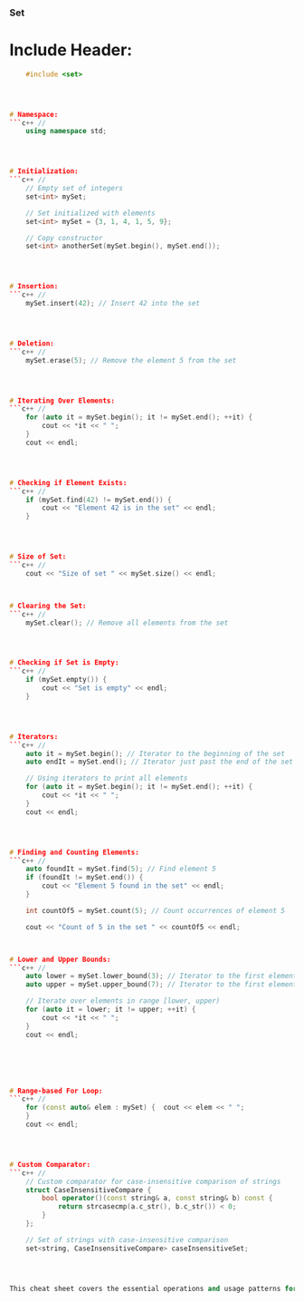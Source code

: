 ### Set



# Include Header:
```c++ //
    #include <set>




# Namespace:
```c++ //
    using namespace std;




# Initialization:
```c++ //
    // Empty set of integers
    set<int> mySet;

    // Set initialized with elements
    set<int> mySet = {3, 1, 4, 1, 5, 9};

    // Copy constructor
    set<int> anotherSet(mySet.begin(), mySet.end());




# Insertion:
```c++ //
    mySet.insert(42); // Insert 42 into the set




# Deletion:
```c++ //
    mySet.erase(5); // Remove the element 5 from the set




# Iterating Over Elements:
```c++ //
    for (auto it = mySet.begin(); it != mySet.end(); ++it) {
        cout << *it << " ";
    }
    cout << endl;




# Checking if Element Exists:
```c++ //
    if (mySet.find(42) != mySet.end()) {
        cout << "Element 42 is in the set" << endl;
    }




# Size of Set:
```c++ //
    cout << "Size of set " << mySet.size() << endl;



# Clearing the Set:
```c++ //
    mySet.clear(); // Remove all elements from the set




# Checking if Set is Empty:
```c++ //
    if (mySet.empty()) {
        cout << "Set is empty" << endl;
    }




# Iterators:
```c++ //
    auto it = mySet.begin(); // Iterator to the beginning of the set
    auto endIt = mySet.end(); // Iterator just past the end of the set

    // Using iterators to print all elements
    for (auto it = mySet.begin(); it != mySet.end(); ++it) {
        cout << *it << " ";
    }
    cout << endl;




# Finding and Counting Elements:
```c++ //
    auto foundIt = mySet.find(5); // Find element 5
    if (foundIt != mySet.end()) {
        cout << "Element 5 found in the set" << endl;
    }

    int countOf5 = mySet.count(5); // Count occurrences of element 5

    cout << "Count of 5 in the set " << countOf5 << endl;



# Lower and Upper Bounds:
```c++ //
    auto lower = mySet.lower_bound(3); // Iterator to the first element not less than 3
    auto upper = mySet.upper_bound(7); // Iterator to the first element greater than 7

    // Iterate over elements in range [lower, upper)
    for (auto it = lower; it != upper; ++it) {
        cout << *it << " ";
    }
    cout << endl;






# Range-based For Loop:
```c++ //
    for (const auto& elem : mySet) {  cout << elem << " ";
    }
    cout << endl;




# Custom Comparator:
```c++ //
    // Custom comparator for case-insensitive comparison of strings
    struct CaseInsensitiveCompare {
        bool operator()(const string& a, const string& b) const {
            return strcasecmp(a.c_str(), b.c_str()) < 0;
        }
    };

    // Set of strings with case-insensitive comparison
    set<string, CaseInsensitiveCompare> caseInsensitiveSet;




This cheat sheet covers the essential operations and usage patterns for set in C Remember to exercise caution when using using namespace std; in real-world projects to avoid potential naming conflicts and unintended behavior.






